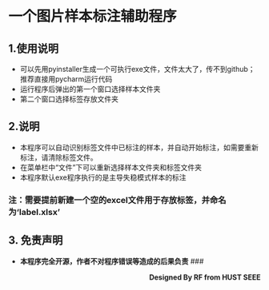 #  **一个图片样本标注辅助程序**
## **1.使用说明**
* 可以先用pyinstaller生成一个可执行exe文件，文件太大了，传不到github；推荐直接用pycharm运行代码
* 运行程序后弹出的第一个窗口选择样本文件夹
* 第二个窗口选择标签存放文件夹
## **2.说明**
* 本程序可以自动识别标签文件中已标注的样本，并自动开始标注，如需要重新标注，请清除标签文件。
* 在菜单栏中“文件”下可以重新选择样本文件夹和标签文件夹
* 本程序默认exe程序执行的是主导失稳模式样本的标注
### **注：需要提前新建一个空的excel文件用于存放标签，并命名为‘__label.xlsx__’**
## **3. 免责声明**
* **本程序完全开源，作者不对程序错误等造成的后果负责**
###<p align="right"> **Designed By RF from HUST SEEE**</p>
